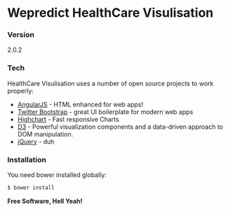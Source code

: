 # Wepredict HealthCare Visulisation

### Version
2.0.2

### Tech

HealthCare Visulisation uses a number of open source projects to work properly:

* [AngularJS] - HTML enhanced for web apps!
* [Twitter Bootstrap] - great UI boilerplate for modern web apps
* [Highchart] - Fast responsive Charts
* [D3] - Powerful visualization components and a data-driven approach to DOM manipulation.
* [jQuery] - duh

### Installation

You need bower installed globally:

```sh
$ bower install
```

**Free Software, Hell Yeah!**

[john gruber]:http://daringfireball.net/
[@thomasfuchs]:http://twitter.com/thomasfuchs
[1]:http://daringfireball.net/projects/markdown/
[marked]:https://github.com/chjj/marked
[Ace Editor]:http://ace.ajax.org
[node.js]:http://nodejs.org
[Twitter Bootstrap]:http://twitter.github.com/bootstrap/
[keymaster.js]:https://github.com/madrobby/keymaster
[jQuery]:http://jquery.com
[@tjholowaychuk]:http://twitter.com/tjholowaychuk
[highchart]:http://highcharts.com
[AngularJS]:http://angularjs.org
[D3]:http://d3js.org/
